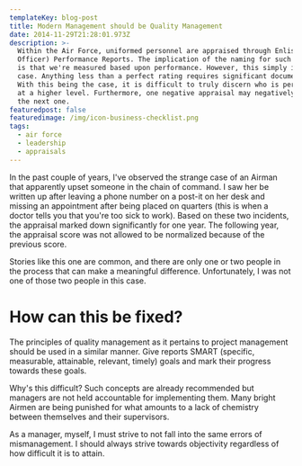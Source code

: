 ```yaml
---
templateKey: blog-post
title: Modern Management should be Quality Management
date: 2014-11-29T21:28:01.973Z
description: >-
  Within the Air Force, uniformed personnel are appraised through Enlisted (or
  Officer) Performance Reports. The implication of the naming for such documents
  is that we're measured based upon performance. However, this simply is not the
  case. Anything less than a perfect rating requires significant documentation.
  With this being the case, it is difficult to truly discern who is performing
  at a higher level. Furthermore, one negative appraisal may negatively impact
  the next one.
featuredpost: false
featuredimage: /img/icon-business-checklist.png
tags:
  - air force
  - leadership
  - appraisals
---
```

In the past couple of years, I've observed the strange case of an Airman that apparently upset someone in the chain of command. I saw her be written up after leaving a phone number on a post-it on her desk and missing an appointment after being placed on quarters (this is when a doctor tells you that you're too sick to work). Based on these two incidents, the appraisal marked down significantly for one year. The following year, the appraisal score was not allowed to be normalized because of the previous score.

Stories like this one are common, and there are only one or two people in the process that can make a meaningful difference. Unfortunately, I was not one of those two people in this case.

# How can this be fixed?

The principles of quality management as it pertains to project management should be used in a similar manner. Give reports SMART (specific, measurable, attainable, relevant, timely) goals and mark their progress towards these goals. 

Why's this difficult? Such concepts are already recommended but managers are not held accountable for implementing them. Many bright Airmen are being punished for what amounts to a lack of chemistry between themselves and their supervisors.

As a manager, myself, I must strive to not fall into the same errors of mismanagement. I should always strive towards objectivity regardless of how difficult it is to attain.
